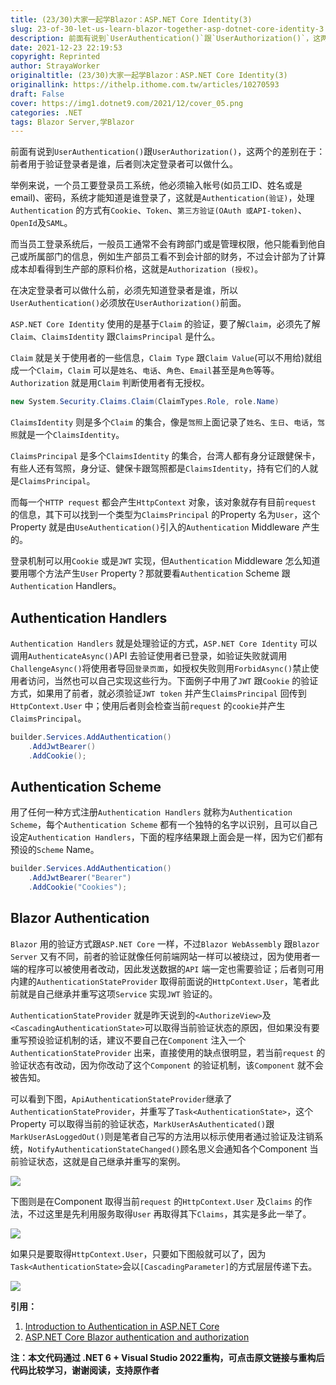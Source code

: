 ```yaml
---
title: (23/30)大家一起学Blazor：ASP.NET Core Identity(3)
slug: 23-of-30-let-us-learn-blazor-together-asp-dotnet-core-identity-3
description: 前面有说到`UserAuthentication()`跟`UserAuthorization()`，这两个的差别在于：前者用于验证登录者是谁，后者则决定登录者可以做什么。
date: 2021-12-23 22:19:53
copyright: Reprinted
author: StrayaWorker
originaltitle: (23/30)大家一起学Blazor：ASP.NET Core Identity(3)
originallink: https://ithelp.ithome.com.tw/articles/10270593
draft: False
cover: https://img1.dotnet9.com/2021/12/cover_05.png
categories: .NET
tags: Blazor Server,学Blazor
---
```


前面有说到`UserAuthentication()`跟`UserAuthorization()`，这两个的差别在于：前者用于验证登录者是谁，后者则决定登录者可以做什么。

举例来说，一个员工要登录员工系统，他必须输入帐号(如员工ID、姓名或是email)、密码，系统才能知道是谁登录了，这就是`Authentication(验证)`，处理`Authentication` 的方式有`Cookie`、`Token`、`第三方验证(OAuth 或API-token)`、`OpenId`及`SAML`。

而当员工登录系统后，一般员工通常不会有跨部门或是管理权限，他只能看到他自己或所属部门的信息，例如生产部员工看不到会计部的财务，不过会计部为了计算成本却看得到生产部的原料价格，这就是`Authorization (授权)`。

在决定登录者可以做什么前，必须先知道登录者是谁，所以`UserAuthentication()`必须放在`UserAuthorization()`前面。

`ASP.NET Core Identity` 使用的是基于`Claim` 的验证，要了解`Claim`，必须先了解`Claim`、`ClaimsIdentity` 跟`ClaimsPrincipal` 是什么。

`Claim` 就是关于使用者的一些信息，`Claim Type` 跟`Claim Value`(可以不用给)就组成一个`Claim`，`Claim` 可以是`姓名`、`电话`、`角色`、`Email`甚至是`角色`等等。`Authorization` 就是用`Claim` 判断使用者有无授权。

```C#
new System.Security.Claims.Claim(ClaimTypes.Role, role.Name)
```

`ClaimsIdentity` 则是多个`Claim` 的集合，像是`驾照`上面记录了`姓名`、`生日`、`电话`，`驾照`就是一个`ClaimsIdentity`。

`ClaimsPrincipal` 是多个`ClaimsIdentity` 的集合，台湾人都有身分证跟健保卡，有些人还有驾照，身分证、健保卡跟驾照都是`ClaimsIdentity`，持有它们的人就是`ClaimsPrincipal`。

而每一个`HTTP request` 都会产生`HttpContext` 对象，该对象就存有目前`request` 的信息，其下可以找到一个类型为`ClaimsPrincipal` 的Property 名为`User`，这个Property 就是由`UseAuthentication()`引入的`Authentication` Middleware 产生的。

登录机制可以用`Cookie` 或是`JWT` 实现，但`Authentication` Middleware 怎么知道要用哪个方法产生`User` Property？那就要看`Authentication` Scheme 跟`Authentication` Handlers。

## Authentication Handlers

`Authentication Handlers` 就是处理验证的方式，`ASP.NET Core Identity` 可以调用`AuthenticateAsync()`API 去验证使用者已登录，如验证失败就调用`ChallengeAsync()`将使用者导回`登录页面`，如授权失败则用`ForbidAsync()`禁止使用者访问，当然也可以自己实现这些行为。下面例子中用了`JWT` 跟`Cookie` 的验证方式，如果用了前者，就必须验证`JWT token` 并产生`ClaimsPrincipal` 回传到`HttpContext.User` 中；使用后者则会检查当前`request` 的`cookie`并产生`ClaimsPrincipal`。

```C#
builder.Services.AddAuthentication()
	.AddJwtBearer()
	.AddCookie();
```

## Authentication Scheme

用了任何一种方式注册`Authentication Handlers` 就称为`Authentication Scheme`，每个`Authentication Scheme` 都有一个独特的名字以识别，且可以自己设定`Authentication Handlers`，下面的程序结果跟上面会是一样，因为它们都有预设的`Scheme` Name。

```C#
builder.Services.AddAuthentication()
    .AddJwtBearer("Bearer")
    .AddCookie("Cookies");
```

## Blazor Authentication

`Blazor` 用的验证方式跟`ASP.NET Core` 一样，不过`Blazor WebAssembly` 跟`Blazor Server` 又有不同，前者的验证就像任何前端网站一样可以被绕过，因为使用者一端的程序可以被使用者改动，因此发送数据的`API` 端一定也需要验证；后者则可用内建的`AuthenticationStateProvider` 取得前面说的`HttpContext.User`，笔者此前就是自己继承并重写这项`Service` 实现`JWT` 验证的。

`AuthenticationStateProvider` 就是昨天说到的`<AuthorizeView>`及`<CascadingAuthenticationState>`可以取得当前验证状态的原因，但如果没有要重写预设验证机制的话，建议不要自己在`Component` 注入一个`AuthenticationStateProvider` 出来，直接使用的缺点很明显，若当前`request` 的验证状态有改动，因为你改动了这个`Component` 的验证机制，该`Component` 就不会被告知。

可以看到下图，`ApiAuthenticationStateProvider`继承了`AuthenticationStateProvider`，并重写了`Task<AuthenticationState>`，这个Property 可以取得当前的验证状态，`MarkUserAsAuthenticated()`跟`MarkUserAsLoggedOut()`则是笔者自己写的方法用以标示使用者通过验证及注销系统，`NotifyAuthenticationStateChanged()`顾名思义会通知各个Component 当前验证状态，这就是自己继承并重写的案例。

![](https://img1.dotnet9.com/2021/12/3501.png)

下图则是在Component 取得当前`request` 的`HttpContext.User` 及`Claims` 的作法，不过这里是先利用服务取得`User` 再取得其下`Claims`，其实是多此一举了。

![](https://img1.dotnet9.com/2021/12/3502.png)

如果只是要取得`HttpContext.User`，只要如下图般就可以了，因为 `Task<AuthenticationState>`会以`[CascadingParameter]`的方式层层传递下去。

![](https://img1.dotnet9.com/2021/12/3503.png)

**引用：**

1. [Introduction to Authentication in ASP.NET Core](https://www.tektutorialshub.com/asp-net-core/authentication-in-asp-net-core/#claim)
2. [ASP.NET Core Blazor authentication and authorization](https://docs.microsoft.com/en-us/aspnet/core/blazor/security/?view=aspnetcore-5.0)

**注：本文代码通过 .NET 6 + Visual Studio 2022重构，可点击原文链接与重构后代码比较学习，谢谢阅读，支持原作者**